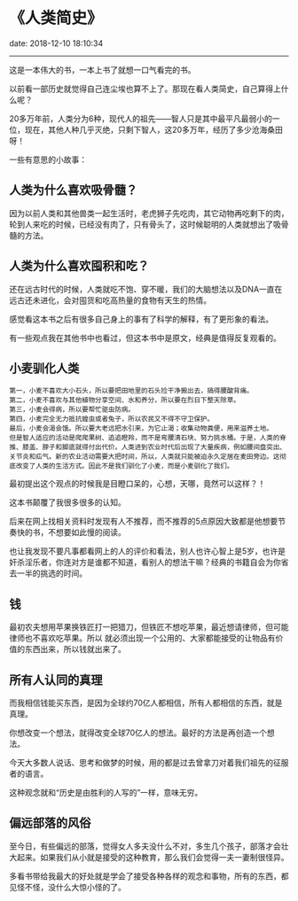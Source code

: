 # 《人类简史》
date: 2018-12-10 18:10:34

---


这是一本伟大的书，一本上书了就想一口气看完的书。

以前看一部历史就觉得自己连尘埃也算不上了。那现在看人类简史，自己算得上什么呢？

20多万年前，人类分为6种，现代人的祖先——智人只是其中最平凡最弱小的一位，现在，其他人种几乎灭绝，只剩下智人，这20多万年，经历了多少沧海桑田呀！

一些有意思的小故事：

## 人类为什么喜欢吸骨髓？
因为以前人类和其他兽类一起生活时，老虎狮子先吃肉，其它动物再吃剩下的肉，轮到人来吃的时候，已经没有肉了，只有骨头了，这时候聪明的人类就想出了吸骨髓的方法。

## 人类为什么喜欢囤积和吃？

还在远古时代的时候，人类就吃不饱、穿不暖，我们的大脑想法以及DNA一直在远古还未进化，会对囤货和吃高热量的食物有天生的热情。

感觉看这本书之后有很多自己身上的事有了科学的解释，有了更形象的看法。

有一些观点我在其他书中也看过，但这本书中是原文，经典是值得反复观看的。

## 小麦驯化人类

```
第一，小麦不喜欢大小石头，所以要把田地里的石头捡干净搬出去，搞得腰酸背痛。
第二，小麦不喜欢与其他植物分享空间、水和养分，所以要在烈日下整天除草。
第三，小麦会得病，所以要帮忙驱虫防病。
第四，小麦完全无力抵抗蝗虫或者兔子，所以农民又不得不守卫保护。
最后，小麦会渴会饿。所以要大老远把水引来，为它止渴；收集动物粪便，用来滋养土地。
但是智人适应的活动是爬爬果树、追追瞪羚，而不是弯腰清石块、努力挑水桶。于是，人类的脊推、膝盖、脖子和脚底就得付出代价。人类进到农业时代后出现了大量疾病，例如腰间盘突出、关节炎和疝气。新的农业活动需要大把时间，所以，人类就只能被迫永久定居在麦田旁边。这彻底改变了人类的生活方式。因此不是我们驯化了小麦，而是小麦驯化了我们。
```

最初提出这个观点的时候我是目瞪口呆的，心想，天哪，竟然可以这样？！

这本书颠覆了我很多很多的认知。

后来在网上找相关资料时发现有人不推荐，而不推荐的5点原因大致都是他想要节奏快的书，不想要如此慢的阅读。

也让我发现不要凡事都看网上的人的评价和看法，别人也许心智上是5岁，也许是奸杀淫乐者，你连对方是谁都不知道，看别人的想法干嘛？经典的书籍自会为你省去一半的挑选的时间。

## 钱

最初农夫想用苹果换铁匠打一把猎刀，但铁匠不想吃苹果，最近想请律师，但可能律师也不喜欢吃苹果。所以 就必须出现一个公用的、大家都能接受的让物品有价值的东西出来，所以钱就出来了。

## 所有人认同的真理

而我相信钱能买东西，是因为全球约70亿人都相信，所有人都相信的东西，就是真理。

你想改变一个想法，就得改变全球70亿人的想法。最好的方法是再创造一个想法。

今天大多数人说话、思考和做梦的时候，用的都是过去曾拿刀对着我们祖先的征服者的语言。

这种观念就和“历史是由胜利的人写的”一样，意味无穷。

## 偏远部落的风俗

至今日，有些偏远的部落，觉得女人多夫没什么不对，多生几个孩子，部落才会壮大起来。如果我们从小就是接受的这种教育，那么我们会觉得一夫一妻制很怪异。

多看书带给我最大的好处就是学会了接受各种各样的观念和事物，所有的东西，都见怪不怪，没什么大惊小怪的了。

